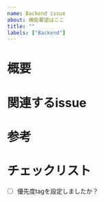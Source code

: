```yaml
---
name: Backend issue
about: 機能要望はここ
title: ""
labels: ["Backend"]
---
```


# 概要
<!-- ここに機能の概要を書いてね -->

# 関連するissue
<!-- 関連するissueがあればここに書いてね -->
<!-- ex. #{issue番号} -->

# 参考
<!-- 参考資料などはここに書いてね -->

# チェックリスト
- [ ] 優先度tagを設定しましたか？
